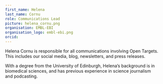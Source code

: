 ```yaml
---
first_name: Helena
last_name: Cornu
role: Communications Lead
picture: helena_cornu.png
organisation: EMBL-EBI
organisation_logo: embl-ebi.png
orcid:
---
```

Helena Cornu is responsible for all communications involving Open Targets. This includes our social media, blog, newsletters, and press releases. 

With a degree from the University of Edinburgh, Helena’s background is in biomedical sciences, and has previous experience in science journalism and podcasting.
